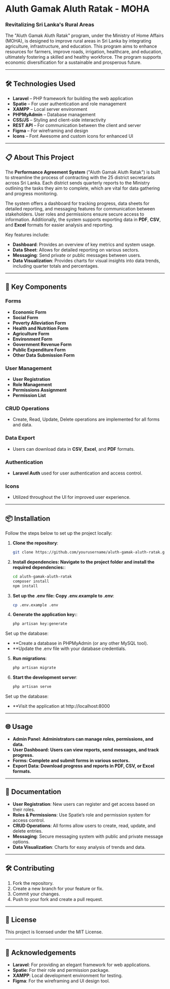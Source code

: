# Aluth Gamak Aluth Ratak - MOHA

### Revitalizing Sri Lanka's Rural Areas

The "Aluth Gamak Aluth Ratak" program, under the Ministry of Home Affairs (MOHA), is designed to improve rural areas in Sri Lanka by integrating agriculture, infrastructure, and education. This program aims to enhance resources for farmers, improve roads, irrigation, healthcare, and education, ultimately fostering a skilled and healthy workforce. The program supports economic diversification for a sustainable and prosperous future.

---

## 🛠 Technologies Used

- **Laravel** – PHP framework for building the web application
- **Spatie** – For user authentication and role management
- **XAMPP** – Local server environment
- **PHPMyAdmin** – Database management
- **CSS/JS** – Styling and client-side interactivity
- **REST API** – For communication between the client and server
- **Figma** – For wireframing and design
- **Icons** – Font Awesome and custom icons for enhanced UI

---

## 📋 About This Project

The **Performance Agreement System** ("Aluth Gamak Aluth Ratak") is built to streamline the process of contracting with the 25 district secretariats across Sri Lanka. Each district sends quarterly reports to the Ministry outlining the tasks they aim to complete, which are vital for data gathering and progress monitoring.

The system offers a dashboard for tracking progress, data sheets for detailed reporting, and messaging features for communication between stakeholders. User roles and permissions ensure secure access to information. Additionally, the system supports exporting data in **PDF**, **CSV**, and **Excel** formats for easier analysis and reporting.

Key features include:

- **Dashboard**: Provides an overview of key metrics and system usage.
- **Data Sheet**: Allows for detailed reporting on various sectors.
- **Messaging**: Send private or public messages between users.
- **Data Visualization**: Provides charts for visual insights into data trends, including quarter totals and percentages.

---

## 🔧 Key Components

### Forms
- **Economic Form**
- **Social Form**
- **Poverty Alleviation Form**
- **Health and Nutrition Form**
- **Agriculture Form**
- **Environment Form**
- **Government Revenue Form**
- **Public Expenditure Form**
- **Other Data Submission Form**

### User Management
- **User Registration**
- **Role Management**
- **Permissions Assignment**
- **Permission List**

### CRUD Operations
- Create, Read, Update, Delete operations are implemented for all forms and data.

### Data Export
- Users can download data in **CSV**, **Excel**, and **PDF** formats.

### Authentication
- **Laravel Auth** used for user authentication and access control.

### Icons
- Utilized throughout the UI for improved user experience.

---

## 📦 Installation

Follow the steps below to set up the project locally:

1. **Clone the repository**:
   ```bash
   git clone https://github.com/yourusername/aluth-gamak-aluth-ratak.git

2. **Install dependencies: Navigate to the project folder and install the required dependencies:**:
   ```bash
   cd aluth-gamak-aluth-ratak
   composer install
   npm install

3. **Set up the .env file: Copy .env.example to .env**:
   ```bash
   cp .env.example .env

4. **Generate the application key:**:
   ```bash
   php artisan key:generate

Set up the database:
- **Create a database in PHPMyAdmin (or any other MySQL tool).
- **Update the .env file with your database credentials.

5. **Run migrations**:
   ```bash
   php artisan migrate

6. **Start the development server**:
   ```bash
   php artisan serve

Set up the database:
- **Visit the application at http://localhost:8000

---

## 🌐 Usage

- **Admin Panel: Administrators can manage roles, permissions, and data.**
- **User Dashboard: Users can view reports, send messages, and track progress.**
- **Forms: Complete and submit forms in various sectors.**
- **Export Data: Download progress and reports in PDF, CSV, or Excel formats.**

---

## 📖 Documentation

- **User Registration**: New users can register and get access based on their roles.
- **Roles & Permissions**: Use Spatie’s role and permission system for access control.
- **CRUD Operations**: All forms allow users to create, read, update, and delete entries.
- **Messaging**: Secure messaging system with public and private message options.
- **Data Visualization**: Charts for easy analysis of trends and data.

---

## 🛠 Contributing

1. Fork the repository.
2. Create a new branch for your feature or fix.
3. Commit your changes.
4. Push to your fork and create a pull request.

---

## 📝 License

This project is licensed under the MIT License.

---

## 🤝 Acknowledgements

- **Laravel**: For providing an elegant framework for web applications.
- **Spatie**: For their role and permission package.
- **XAMPP**: Local development environment for testing.
- **Figma**: For the wireframing and UI design tool.
